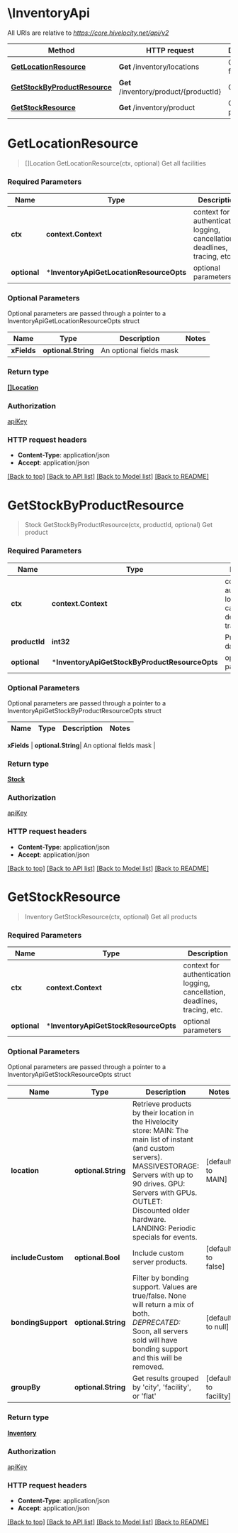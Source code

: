 # \InventoryApi

All URIs are relative to *https://core.hivelocity.net/api/v2*

Method | HTTP request | Description
------------- | ------------- | -------------
[**GetLocationResource**](InventoryApi.md#GetLocationResource) | **Get** /inventory/locations | Get all facilities
[**GetStockByProductResource**](InventoryApi.md#GetStockByProductResource) | **Get** /inventory/product/{productId} | Get product
[**GetStockResource**](InventoryApi.md#GetStockResource) | **Get** /inventory/product | Get all products


# **GetLocationResource**
> []Location GetLocationResource(ctx, optional)
Get all facilities

### Required Parameters

Name | Type | Description  | Notes
------------- | ------------- | ------------- | -------------
 **ctx** | **context.Context** | context for authentication, logging, cancellation, deadlines, tracing, etc.
 **optional** | ***InventoryApiGetLocationResourceOpts** | optional parameters | nil if no parameters

### Optional Parameters
Optional parameters are passed through a pointer to a InventoryApiGetLocationResourceOpts struct

Name | Type | Description  | Notes
------------- | ------------- | ------------- | -------------
 **xFields** | **optional.String**| An optional fields mask | 

### Return type

[**[]Location**](Location.md)

### Authorization

[apiKey](../README.md#apiKey)

### HTTP request headers

 - **Content-Type**: application/json
 - **Accept**: application/json

[[Back to top]](#) [[Back to API list]](../README.md#documentation-for-api-endpoints) [[Back to Model list]](../README.md#documentation-for-models) [[Back to README]](../README.md)

# **GetStockByProductResource**
> Stock GetStockByProductResource(ctx, productId, optional)
Get product

### Required Parameters

Name | Type | Description  | Notes
------------- | ------------- | ------------- | -------------
 **ctx** | **context.Context** | context for authentication, logging, cancellation, deadlines, tracing, etc.
  **productId** | **int32**| Product database ID | 
 **optional** | ***InventoryApiGetStockByProductResourceOpts** | optional parameters | nil if no parameters

### Optional Parameters
Optional parameters are passed through a pointer to a InventoryApiGetStockByProductResourceOpts struct

Name | Type | Description  | Notes
------------- | ------------- | ------------- | -------------

 **xFields** | **optional.String**| An optional fields mask | 

### Return type

[**Stock**](Stock.md)

### Authorization

[apiKey](../README.md#apiKey)

### HTTP request headers

 - **Content-Type**: application/json
 - **Accept**: application/json

[[Back to top]](#) [[Back to API list]](../README.md#documentation-for-api-endpoints) [[Back to Model list]](../README.md#documentation-for-models) [[Back to README]](../README.md)

# **GetStockResource**
> Inventory GetStockResource(ctx, optional)
Get all products

### Required Parameters

Name | Type | Description  | Notes
------------- | ------------- | ------------- | -------------
 **ctx** | **context.Context** | context for authentication, logging, cancellation, deadlines, tracing, etc.
 **optional** | ***InventoryApiGetStockResourceOpts** | optional parameters | nil if no parameters

### Optional Parameters
Optional parameters are passed through a pointer to a InventoryApiGetStockResourceOpts struct

Name | Type | Description  | Notes
------------- | ------------- | ------------- | -------------
 **location** | **optional.String**| Retrieve products by their location in the Hivelocity store:   MAIN: The main list of instant (and custom servers). MASSIVESTORAGE: Servers with up to 90 drives. GPU: Servers with GPUs. OUTLET: Discounted older hardware. LANDING: Periodic specials for events. | [default to MAIN]
 **includeCustom** | **optional.Bool**| Include custom server products. | [default to false]
 **bondingSupport** | **optional.String**| Filter by bonding support. Values are true/false. None will return a mix of both. *DEPRECATED:* Soon, all servers sold will have bonding support and this will be removed. | [default to null]
 **groupBy** | **optional.String**| Get results grouped by &#39;city&#39;, &#39;facility&#39;, or &#39;flat&#39; | [default to facility]

### Return type

[**Inventory**](Inventory.md)

### Authorization

[apiKey](../README.md#apiKey)

### HTTP request headers

 - **Content-Type**: application/json
 - **Accept**: application/json

[[Back to top]](#) [[Back to API list]](../README.md#documentation-for-api-endpoints) [[Back to Model list]](../README.md#documentation-for-models) [[Back to README]](../README.md)


